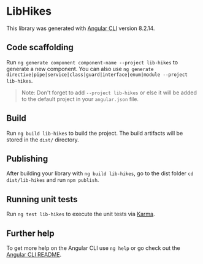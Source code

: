 # LibHikes

This library was generated with [Angular CLI](https://github.com/angular/angular-cli) version 8.2.14.

## Code scaffolding

Run `ng generate component component-name --project lib-hikes` to generate a new component. You can also use `ng generate directive|pipe|service|class|guard|interface|enum|module --project lib-hikes`.
> Note: Don't forget to add `--project lib-hikes` or else it will be added to the default project in your `angular.json` file. 

## Build

Run `ng build lib-hikes` to build the project. The build artifacts will be stored in the `dist/` directory.

## Publishing

After building your library with `ng build lib-hikes`, go to the dist folder `cd dist/lib-hikes` and run `npm publish`.

## Running unit tests

Run `ng test lib-hikes` to execute the unit tests via [Karma](https://karma-runner.github.io).

## Further help

To get more help on the Angular CLI use `ng help` or go check out the [Angular CLI README](https://github.com/angular/angular-cli/blob/master/README.md).
